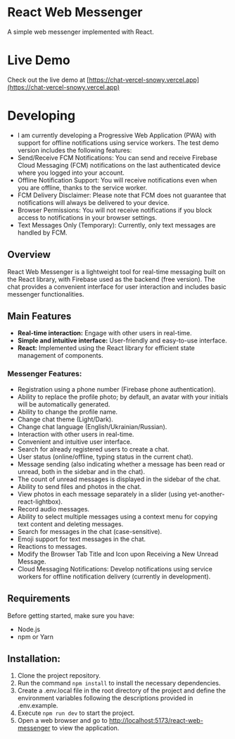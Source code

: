 # React Web Messenger

A simple web messenger implemented with React.

# Live Demo

Check out the live demo at
[https://chat-vercel-snowy.vercel.app](https://chat-vercel-snowy.vercel.app)

# Developing

- I am currently developing a Progressive Web Application (PWA) with support for
  offline notifications using service workers. The test demo version includes
  the following features:
- Send/Receive FCM Notifications: You can send and receive Firebase Cloud
  Messaging (FCM) notifications on the last authenticated device where you
  logged into your account.
- Offline Notification Support: You will receive notifications even when you are
  offline, thanks to the service worker.
- FCM Delivery Disclaimer: Please note that FCM does not guarantee that
  notifications will always be delivered to your device.
- Browser Permissions: You will not receive notifications if you block access to
  notifications in your browser settings.
- Text Messages Only (Temporary): Currently, only text messages are handled by FCM.

## Overview

React Web Messenger is a lightweight tool for real-time messaging built on the
React library, with Firebase used as the backend (free version). The chat
provides a convenient interface for user interaction and includes basic
messenger functionalities.

## Main Features

- **Real-time interaction:** Engage with other users in real-time.
- **Simple and intuitive interface:** User-friendly and easy-to-use interface.
- **React:** Implemented using the React library for efficient state management
  of components.

### Messenger Features:

- Registration using a phone number (Firebase phone authentication).
- Ability to replace the profile photo; by default, an avatar with your initials
  will be automatically generated.
- Ability to change the profile name.
- Change chat theme (Light/Dark).
- Change chat language (English/Ukrainian/Russian).
- Interaction with other users in real-time.
- Convenient and intuitive user interface.
- Search for already registered users to create a chat.
- User status (online/offline, typing status in the current chat).
- Message sending (also indicating whether a message has been read or unread,
  both in the sidebar and in the chat).
- The count of unread messages is displayed in the sidebar of the chat.
- Ability to send files and photos in the chat.
- View photos in each message separately in a slider (using
  yet-another-react-lightbox).
- Record audio messages.
- Ability to select multiple messages using a context menu for copying text
  content and deleting messages.
- Search for messages in the chat (case-sensitive).
- Emoji support for text messages in the chat.
- Reactions to messages.
- Modify the Browser Tab Title and Icon upon Receiving a New Unread Message.
- Cloud Messaging Notifications: Develop notifications using service workers for
  offline notification delivery (currently in development).

## Requirements

Before getting started, make sure you have:

- Node.js
- npm or Yarn

## Installation:

1. Clone the project repository.
2. Run the command `npm install` to install the necessary dependencies.
3. Create a .env.local file in the root directory of the project and define the
   environment variables following the descriptions provided in .env.example.
4. Execute `npm run dev` to start the project.
5. Open a web browser and go to
   [http://localhost:5173/react-web-messenger](http://localhost:5173/react-web-messenger)
   to view the application.
